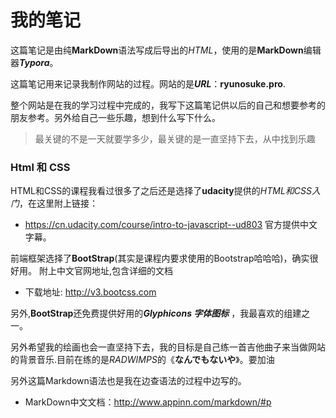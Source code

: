 # 我的笔记

这篇笔记是由纯**MarkDown**语法写成后导出的*HTML*，使用的是**MarkDown**编辑器***Typora***。

这篇笔记用来记录我制作网站的过程。网站的是***URL***：**ryunosuke.pro**.

整个网站是在我的学习过程中完成的，我写下这篇笔记供以后的自己和想要参考的朋友参考。另外给自己一些乐趣，想到什么写下什么。

>最关键的不是一天就要学多少，最关键的是一直坚持下去，从中找到乐趣

### Html 和 CSS

HTML和CSS的课程我看过很多了之后还是选择了**udacity**提供的*HTML和CSS入门*，在这里附上链接：

* https://cn.udacity.com/course/intro-to-javascript--ud803 官方提供中文字幕。

前端框架选择了**BootStrap**(其实是课程内要求使用的Bootstrap哈哈哈)，确实很好用。
附上中文官网地址,包含详细的文档

* 下载地址: http://v3.bootcss.com

另外,**BootStrap**还免费提供好用的***Glyphicons 字体图标*** ，我最喜欢的组建之一。

另外希望我的绘画也会一直坚持下去，我的目标是自己练一首吉他曲子来当做网站的背景音乐.目前在练的是*RADWIMPS*的《**なんでもないや**》。要加油

另外这篇Markdown语法也是我在边查语法的过程中边写的。

* MarkDown中文文档：http://www.appinn.com/markdown/#p 

